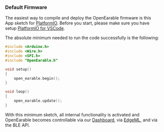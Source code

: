 ### Default Firmware
The easiest way to compile and deploy the OpenEarable firmware is this App sketch for [PlatformIO](https://platformio.org). 
Before you start, please make sure you have setup [PlatformIO for VSCode](https://platformio.org/install/ide?install=vscode).


The absolute minimum needed to run the code successfully is the following:

```c++
#include <Arduino.h>
#include <Wire.h>
#include <SPI.h>
#include "OpenEarable.h"

void setup()
{
    open_earable.begin();
}

void loop()
{
    open_earable.update();
}
```

With this minimum sketch, all internal functionality is activated and OpenEarable becomes controllable via our [Dashboard](https://github.com/OpenEarable/dashboard), via [EdgeML](https://edge-ml.org/), and via the BLE API.
